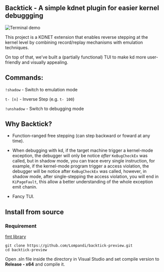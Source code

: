## Backtick - A simple kdnet plugin for easier kernel debuggging

![Terminal demo](media/demo1.gif)

This project is a KDNET extension that enables reverse stepping at the kernel level by combining record/replay mechanisms with emulation techniques.

On top of that, we’ve built a (partially functional) TUI to make kd more user-friendly and visually appealing.

## Commands:
`!shadow` - Switch to emulation mode

`t- [n]` - Inverse Step (e.g. `t- 100`)

`!unshadow` - Switch to debugging mode


## Why Backtick?
- Function-ranged free stepping (can step backward or foward at any time).

- When debugging with kd, if the target machine trigger a kernel-mode exception,
the debugger will only be notice *after* `KeBugCheckEx` was called, but in shadow mode, you can trace every single instruction, for example, if the kernel-mode program trigger a access violation, the debugger will be notice after `KeBugCheckEx`
was called, however, in shadow mode, after single-stepping the access violation, you will end in `KiPageFault`, this allow a better understanding of the whole exception emit chanin.

- Fancy TUI.

## Install from source

### Requirement

[fmt library](https://github.com/fmtlib/fmt)

```
git clone https://github.com/Lompandi/backtick-preview.git
cd backtick-preview
```

Open .sln file inside the directory in Visual Studio and set compile version to **Release - x64** and compile it.
